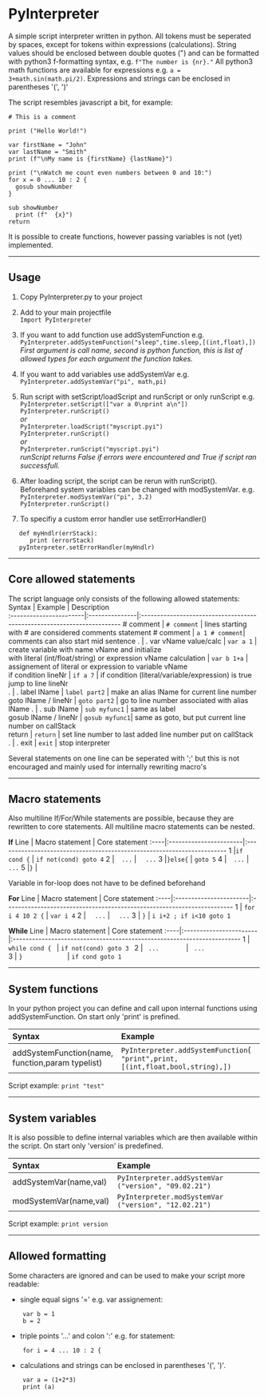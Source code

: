 PyInterpreter
=============

A simple script interpreter written in python. All tokens must be seperated by spaces, except for tokens within expressions (calculations).
String values should be enclosed between double quotes (") and can be formatted with python3 f-formatting syntax, e.g. `f"The number is {nr}."`
All python3 math functions are available for expressions e.g. `a = 3+math.sin(math.pi/2)`. Expressions and strings can be enclosed in parentheses '(', ')'

The script resembles javascript a bit, for example:
~~~
# This is a comment

print ("Hello World!")

var firstName = "John"
var lastName = "Smith"
print (f"\nMy name is {firstName} {lastName}")

print ("\nWatch me count even numbers between 0 and 10:")
for x = 0 ... 10 : 2 {
  gosub showNumber
}

sub showNumber
  print (f"  {x}")
return                                   
~~~

It is possible to create functions, however passing variables is not (yet) implemented.

---

Usage
-----
1) Copy PyInterpreter.py to your project
2) Add to your main projectfile</br>
```Import PyInterpreter```</br>

3) If you want to add function use addSystemFunction e.g.</br>
```PyInterpreter.addSystemFunction("sleep",time.sleep,[(int,float),])```<br/>
*First argument is call name, second is python function, this is list of allowed types for each argument the function takes.*

4) If you want to add variables use addSystemVar e.g.</br>
```PyInterpreter.addSystemVar("pi", math,pi)```<br/>

5) Run script with setScript/loadScript and runScript or only runScript e.g.</br>
```PyInterpreter.setScript(["var a 0\nprint a\n"])```</br>
```PyInterpreter.runScript()```</br>
*or*</br>
```PyInterpreter.loadScript("myscript.pyi")```</br>
```PyInterpreter.runScript()```</br>
*or*</br>
```PyInterpreter.runScript("myscript.pyi")```</br>
*runScript returns False if errors were encountered and True if script ran successfull.*

6) After loading script, the script can be rerun with runScript(). </br>
Beforehand system variables can be changed with modSystemVar. e.g.</br>
```PyInterpreter.modSystemVar("pi", 3.2)```</br>
```PyInterpreter.runScript()```</br>

7) To specifiy a custom error handler use setErrorHandler()
```
   def myHndlr(errStack):
      print (errorStack)
   pyInterpreter.setErrorHandler(myHndlr)
```

---  
  
  
Core allowed statements
-----------------------
The script language only consists of the following allowed statements:
Syntax                  | Example        | Description                                                             
:-----------------------|:---------------|:-----------------------------------------------------------------------
\# comment              | `# comment`    | lines starting with # are considered comments
statement # comment     | `a 1 # comment`| comments can also start mid sentence
.                       | .
var vName value/calc    | `var a 1`      | create variable with name vName and initialize <br/> with literal (int/float/string) or expression 
vName calculation       | `var b 1+a`    | assignement of literal or expression to variable vName  
if condition lineNr     | `if a 7`       | if condition (literal/variable/expression) is true jump to line lineNr  
.                       | .
label lName             | `label part2`  | make an alias lName for current line number                     
goto lName / lineNr     | `goto part2`   | go to line number associated with alias lName
.                       | .
sub lName               | `sub myfunc1`  | same as label                     
gosub lName / lineNr    | `gosub myfunc1`| same as goto, but put current line number on callStack  
return                  | `return`       | set line number to last added line number put on callStack  
.                       | .
exit                    | `exit`         | stop interpreter  
  
Several statements on one line can be seperated with ';' but this is not encouraged and mainly used for internally rewriting macro's

---


Macro statements  
----------------
Also multiline If/For/While statements are possible, because they are rewritten to core statements.
All multiline macro statements can be nested.

**If**
Line | Macro statement        | Core statement
:----|:-----------------------|:-----------------------------------------------------------------------
1    |`if cond {`             | `if not(cond) goto 4`
2    |`  ...`                 | `  ...`
3    |`}else{`                | `goto 5`
4    |`  ...`                 | `  ...`
5    |`}`                     | ` `

Variable in for-loop does not have to be defined beforehand

**For**
Line | Macro statement        | Core statement
:----|:-----------------------|:-----------------------------------------------------------------------
1    | `for i 4 10 2 {`       | `var i 4`
2    | `  ...`                | `  ...`
3    | `}`                    | `i i+2 ; if i<10 goto 1`

**While**
Line | Macro statement        | Core statement
:----|:-----------------------|:-----------------------------------------------------------------------
1    | `while cond { `        | `if not(cond) goto 3 `
2    | `  ...        `        | `  ...               `
3    | `}            `        | `if cond goto 1      `


---

System functions
--------------------------------
In your python project you can define and call upon internal functions using addSystemFunction. On start only 'print' is prefined.

Syntax                      | Example
:---------------------------|:-----------------------------------------------------------------------
addSystemFunction(name,<br/>function,param typelist)| `PyInterpreter.addSystemFunction`(<br/>`"print",print,[(int,float,bool,string),])`

Script example: `print "test"`

---

System variables 
--------------------------------
It is also possible to define internal variables which are then available within the script. On start only 'version' is predefined.

Syntax                  | Example
:-----------------------|:-----------------------------------------------------------------------
addSystemVar(name,val)  | `PyInterpreter.addSystemVar ("version", "09.02.21")`
modSystemVar(name,val)  | `PyInterpreter.modSystemVar ("version", "12.02.21")`

Script example: `print version`

---

Allowed formatting
------------------
Some characters are ignored and can be used to make your script more readable:
- single equal signs '=' e.g. var assignement:
~~~
    var b = 1
    b = 2
~~~
- triple points '...' and colon ':' e.g. for statement:
~~~
    for i = 4 ... 10 : 2 {        
~~~
 - calculations and strings can be enclosed in parentheses '(', ')'.
~~~
    var a = (1+2*3)
    print (a)
~~~
   
